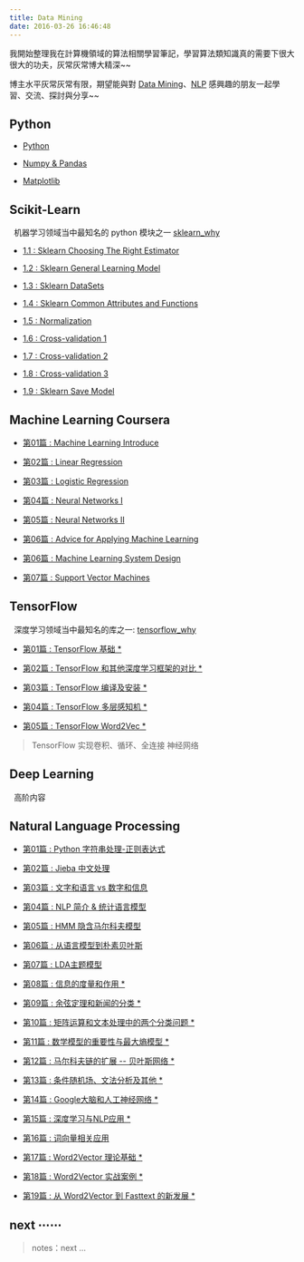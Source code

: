 ```yaml
---
title: Data Mining
date: 2016-03-26 16:46:48
---
```


我開始整理我在計算機領域的算法相關學習筆記，學習算法類知識真的需要下很大很大的功夫，灰常灰常博大精深~~

博主水平灰常灰常有限，期望能與對 [Data Mining](https://zh.wikipedia.org/zh-hans/数据挖掘)、[NLP](https://en.wikipedia.org/wiki/Natural_language_processing) 感興趣的朋友一起學習、交流、探討與分享~~

## Python

- [Python](/python_language)

- [Numpy & Pandas](/python_numpy_pandas)

- [Matplotlib](/python_matplotlib)

## Scikit-Learn

&nbsp;&nbsp;机器学习领域当中最知名的 python 模块之一 [sklearn_why][sklearn0] 

- [1.1 : Sklearn Choosing The Right Estimator][sklearn1]

- [1.2 : Sklearn General Learning Model][sklearn2]

- [1.3 : Sklearn DataSets][sklearn3]

- [1.4 : Sklearn Common Attributes and Functions][sklearn4]

- [1.5 : Normalization][sklearn5]

- [1.6 : Cross-validation 1][sklearn6]

- [1.7 : Cross-validation 2][sklearn7]

- [1.8 : Cross-validation 3][sklearn8]

- [1.9 : Sklearn Save Model][sklearn9]

[sklearn0]: /2018/01/03/py-sklearn-0-why/
[sklearn1]: /2018/01/03/py-sklearn-1-choosing-estimator/
[sklearn2]: /2018/01/05/py-sklearn-2-general-learning-model/
[sklearn3]: /2018/01/03/py-sklearn-3-database/
[sklearn4]: /2018/01/05/py-sklearn-4-common-attributes/
[sklearn5]: /2018/01/06/py-sklearn-5-normalization/
[sklearn6]: /2018/01/08/py-sklearn-6-cross-validation-1/
[sklearn7]: /2018/01/09/py-sklearn-6-cross-validation-2/
[sklearn8]: /2018/01/09/py-sklearn-6-cross-validation-3/
[sklearn9]: /2018/01/10/py-sklearn-7-save-model/

## Machine Learning Coursera

- [第01篇 : Machine Learning Introduce][1]

- [第02篇 : Linear Regression][2]

- [第03篇 : Logistic Regression][3]

- [第04篇 : Neural Networks I][4]

- [第05篇 : Neural Networks II][5]

- [第06篇 : Advice for Applying Machine Learning][6-1]

- [第06篇 : Machine Learning System Design][6-2]

- [第07篇 : Support Vector Machines][7]

[1]: /2016/09/20/ml-coursera-ng-w1-01-introduce/
[2]: /2016/10/08/ml-coursera-ng-w2-01-Linear-Regression/
[3]: /2016/10/24/ml-coursera-ng-w3-LR/
[4]: /2017/02/07/ml-coursera-ng-w4-NN-02/
[5]: /2017/02/13/ml-coursera-ng-w4-NN-03/
[6-1]: /2017/05/24/ml-coursera-ng-w6-Advice-for-Applying-Machine-Learning/
[6-2]: /2017/05/29/ml-coursera-ng-w6-Machine-Learning-System-Design/
[7]: /2017/10/13/ml-coursera-ng-w7-svm/

## TensorFlow

&nbsp;&nbsp;深度学习领域当中最知名的库之一: [tensorflow_why][t1]

- [第01篇 : TensorFlow 基础 *][0]  

- [第02篇 : TensorFlow 和其他深度学习框架的对比 *][0]  

- [第03篇 : TensorFlow 编译及安装 *][0] 

- [第04篇 : TensorFlow 多层感知机 *][0] 

- [第05篇 : TensorFlow Word2Vec *][0] 

> TensorFlow 实现卷积、循环、全连接 神经网络

[t1]: /2018/01/22/tensorflow-1-why/

## Deep Learning

&nbsp;&nbsp;高阶内容

## Natural Language Processing

- [第01篇 : Python 字符串处理-正则表达式][n1]  

- [第02篇 : Jieba 中文处理][n2]

- [第03篇 : 文字和语言 vs 数字和信息][m1]  

- [第04篇 : NLP 简介 & 统计语言模型][m2]

- [第05篇 : HMM 隐含马尔科夫模型][m3]

- [第06篇 : 从语言模型到朴素贝叶斯][n3]

- [第07篇 : LDA主题模型][n4]

- [第08篇 : 信息的度量和作用 *][0]

- [第09篇 : 余弦定理和新闻的分类 *][0]

- [第10篇 : 矩阵运算和文本处理中的两个分类问题 *][0]

- [第11篇 : 数学模型的重要性与最大熵模型 *][0]

- [第12篇 : 马尔科夫链的扩展 -- 贝叶斯网络 *][0]

- [第13篇 : 条件随机场、文法分析及其他 *][0]

- [第14篇 : Google大脑和人工神经网络 *][0]

- [第15篇 : 深度学习与NLP应用 *][0]

- [第16篇 : 词向量相关应用][n8]

- [第17篇 : Word2Vector 理论基础 *][0]

- [第18篇 : Word2Vector 实战案例 *][0]

- [第19篇 : 从 Word2Vector 到 Fasttext 的新发展 *][0]

[m1]: /2017/11/08/nlp-pre-word-language-number-info-history/
[m2]: /2017/11/13/nlp-pre-statistics-language-model/
[m3]: /2017/11/14/nlp-pre-hidden-markov-model/

[0]: /nlp

[n1]: /2017/07/30/nlp-01-string-operation-re/
[n2]: /2017/07/29/nlp-01-jieba/
[n3]: /2017/08/10/nlp-bayes-1/
[n4]: /2017/09/22/nlp-LDA/
[n8]: /2017/07/12/nlp-word-vector-basic/

[f1]: http://www.52nlp.cn/

## next ⋯⋯

> notes：next ...
